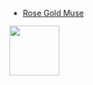 <!-- [![Alt](https://media.giphy.com/media/G25Z4v9oSxUAHCnIPn/giphy.gif)](https://npkeerthi.github.io/RoseMuse_Player/Rose%20Muse%20Player/) -->
<!-- [![Alt](https://media.giphy.com/media/lS0Z4njQCnJdFELmAs/giphy.gif)](https://npkeerthi.github.io/RoseMuse_Player/Rose%20Muse%20Player/) -->
<!-- [![Alt](https://media.giphy.com/media/kRoIN0J1dssPYJSK7p/giphy.gif)](https://npkeerthi.github.io/RoseMuse_Player/Rose%20Muse%20Player/) -->

<!-- 
<a href="https://npkeerthi.github.io/RoseMuse_Player/Rose%20Muse%20Player/">
  <img width=300 src="https://media.giphy.com/media/lS0Z4njQCnJdFELmAs/giphy.gif"> 
</a>
 -->
 
- [Rose Gold Muse](https://npkeerthi.github.io/RoseMuse_Player/Rose%20Muse%20Player/)

<a href="https://npkeerthi.github.io/RoseMuse_Player/Rose%20Muse%20Player/"><img width="88" src="https://media.giphy.com/media/lS0Z4njQCnJdFELmAs/giphy.gif" ></a>

<!-- <img src="https://media.giphy.com/media/ybUMHbeVLSUk7SLHsl/giphy.gif"> -->
